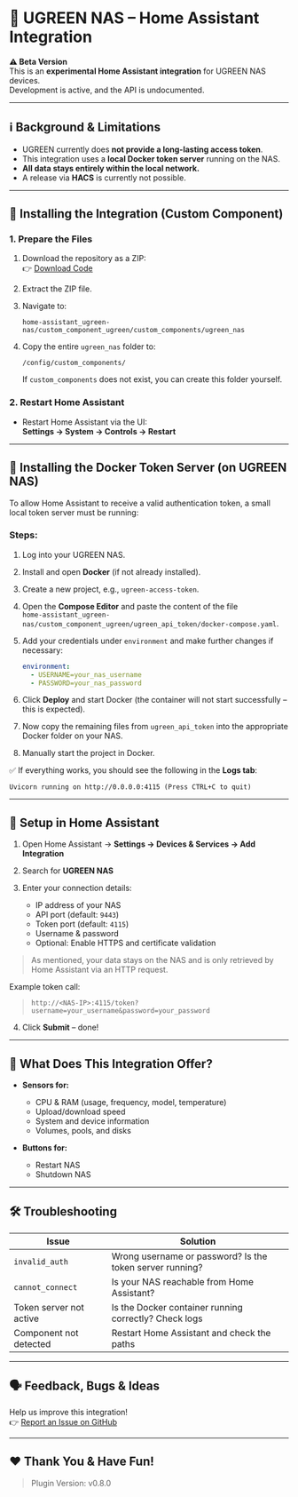 
# 🧩 UGREEN NAS – Home Assistant Integration

**⚠️ Beta Version**  
This is an **experimental Home Assistant integration** for UGREEN NAS devices.  
Development is active, and the API is undocumented.

---

## ℹ️ Background & Limitations

- UGREEN currently does **not provide a long-lasting access token**.
- This integration uses a **local Docker token server** running on the NAS.
- **All data stays entirely within the local network.**
- A release via **HACS** is currently not possible.

---

## 🔧 Installing the Integration (Custom Component)

### 1. Prepare the Files

1. Download the repository as a ZIP:  
   👉 [Download Code](https://github.com/Tom-Bom-badil/home-assistant_ugreen-nas/archive/refs/heads/main.zip)

2. Extract the ZIP file.

3. Navigate to:
   ```
   home-assistant_ugreen-nas/custom_component_ugreen/custom_components/ugreen_nas
   ```

4. Copy the entire `ugreen_nas` folder to:
   ```
   /config/custom_components/
   ```

   If `custom_components` does not exist, you can create this folder yourself.

### 2. Restart Home Assistant

- Restart Home Assistant via the UI:  
  **Settings → System → Controls → Restart**

---

## 🐳 Installing the Docker Token Server (on UGREEN NAS)

To allow Home Assistant to receive a valid authentication token, a small local token server must be running:

### Steps:

1. Log into your UGREEN NAS.

2. Install and open **Docker** (if not already installed).

3. Create a new project, e.g., `ugreen-access-token`.

4. Open the **Compose Editor** and paste the content of the file  
   `home-assistant_ugreen-nas/custom_component_ugreen/ugreen_api_token/docker-compose.yaml`.

5. Add your credentials under `environment` and make further changes if necessary:
   ```yaml
   environment:
     - USERNAME=your_nas_username
     - PASSWORD=your_nas_password
   ```

6. Click **Deploy** and start Docker (the container will not start successfully – this is expected).

7. Now copy the remaining files from `ugreen_api_token` into the appropriate Docker folder on your NAS.

8. Manually start the project in Docker.

✅ If everything works, you should see the following in the **Logs tab**:
```
Uvicorn running on http://0.0.0.0:4115 (Press CTRL+C to quit)
```

---

## 🔗 Setup in Home Assistant

1. Open Home Assistant → **Settings → Devices & Services → Add Integration**

2. Search for **UGREEN NAS**

3. Enter your connection details:
   - IP address of your NAS
   - API port (default: `9443`)
   - Token port (default: `4115`)
   - Username & password
   - Optional: Enable HTTPS and certificate validation

> As mentioned, your data stays on the NAS and is only retrieved by Home Assistant via an HTTP request.

 Example token call:  
> `http://<NAS-IP>:4115/token?username=your_username&password=your_password`

4. Click **Submit** – done!

---

## 🧠 What Does This Integration Offer?

- **Sensors for:**
  - CPU & RAM (usage, frequency, model, temperature)
  - Upload/download speed
  - System and device information
  - Volumes, pools, and disks

- **Buttons for:**
  - Restart NAS
  - Shutdown NAS

---

## 🛠️ Troubleshooting

| Issue                   | Solution                                                              |
|-------------------------|-----------------------------------------------------------------------|
| `invalid_auth`          | Wrong username or password? Is the token server running?              |
| `cannot_connect`        | Is your NAS reachable from Home Assistant?                            |
| Token server not active | Is the Docker container running correctly? Check logs                 |
| Component not detected  | Restart Home Assistant and check the paths                            |

---

## 🗣️ Feedback, Bugs & Ideas

Help us improve this integration!  
👉 [Report an Issue on GitHub](https://github.com/Tom-Bom-badil/home-assistant_ugreen-nas/issues)

---

## ❤️ Thank You & Have Fun!

> Plugin Version: v0.8.0